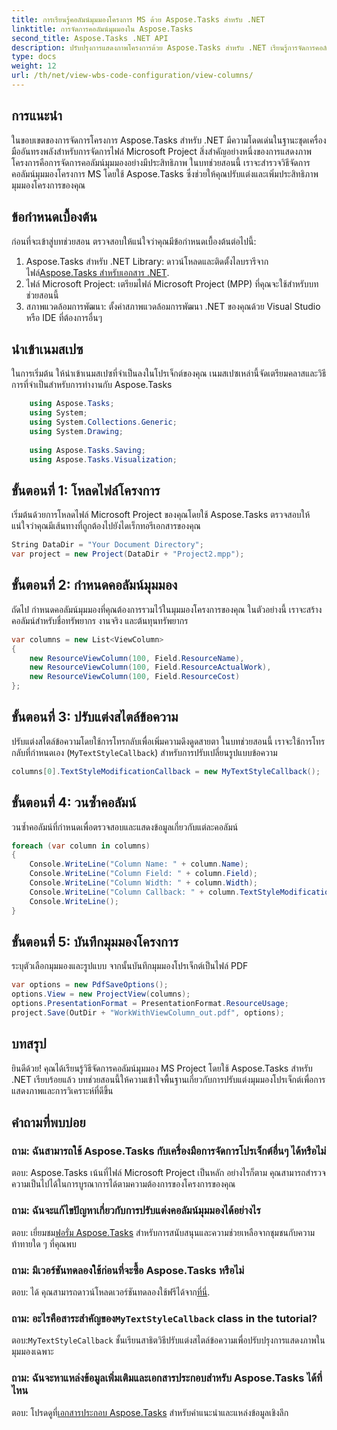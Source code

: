 ```yaml
---
title: การเรียนรู้คอลัมน์มุมมองโครงการ MS ด้วย Aspose.Tasks สำหรับ .NET
linktitle: การจัดการคอลัมน์มุมมองใน Aspose.Tasks
second_title: Aspose.Tasks .NET API
description: ปรับปรุงการแสดงภาพโครงการด้วย Aspose.Tasks สำหรับ .NET เรียนรู้การจัดการคอลัมน์มุมมอง MS Project ทีละขั้นตอน เพิ่มประสิทธิภาพและการปรับแต่ง
type: docs
weight: 12
url: /th/net/view-wbs-code-configuration/view-columns/
---
```

## การแนะนำ
ในขอบเขตของการจัดการโครงการ Aspose.Tasks สำหรับ .NET มีความโดดเด่นในฐานะชุดเครื่องมืออันทรงพลังสำหรับการจัดการไฟล์ Microsoft Project สิ่งสำคัญอย่างหนึ่งของการแสดงภาพโครงการคือการจัดการคอลัมน์มุมมองอย่างมีประสิทธิภาพ ในบทช่วยสอนนี้ เราจะสำรวจวิธีจัดการคอลัมน์มุมมองโครงการ MS โดยใช้ Aspose.Tasks ซึ่งช่วยให้คุณปรับแต่งและเพิ่มประสิทธิภาพมุมมองโครงการของคุณ
## ข้อกำหนดเบื้องต้น
ก่อนที่จะเข้าสู่บทช่วยสอน ตรวจสอบให้แน่ใจว่าคุณมีข้อกำหนดเบื้องต้นต่อไปนี้:
1.  Aspose.Tasks สำหรับ .NET Library: ดาวน์โหลดและติดตั้งไลบรารีจากไฟล์[Aspose.Tasks สำหรับเอกสาร .NET](https://reference.aspose.com/tasks/net/).
2. ไฟล์ Microsoft Project: เตรียมไฟล์ Microsoft Project (MPP) ที่คุณจะใช้สำหรับบทช่วยสอนนี้
3. สภาพแวดล้อมการพัฒนา: ตั้งค่าสภาพแวดล้อมการพัฒนา .NET ของคุณด้วย Visual Studio หรือ IDE ที่ต้องการอื่นๆ
## นำเข้าเนมสเปซ
ในการเริ่มต้น ให้นำเข้าเนมสเปซที่จำเป็นลงในโปรเจ็กต์ของคุณ เนมสเปซเหล่านี้จัดเตรียมคลาสและวิธีการที่จำเป็นสำหรับการทำงานกับ Aspose.Tasks
```csharp
    using Aspose.Tasks;
    using System;
    using System.Collections.Generic;
    using System.Drawing;
    
    using Aspose.Tasks.Saving;
    using Aspose.Tasks.Visualization;
```
## ขั้นตอนที่ 1: โหลดไฟล์โครงการ
เริ่มต้นด้วยการโหลดไฟล์ Microsoft Project ของคุณโดยใช้ Aspose.Tasks ตรวจสอบให้แน่ใจว่าคุณมีเส้นทางที่ถูกต้องไปยังไดเร็กทอรีเอกสารของคุณ
```csharp
String DataDir = "Your Document Directory";
var project = new Project(DataDir + "Project2.mpp");
```
## ขั้นตอนที่ 2: กำหนดคอลัมน์มุมมอง
ถัดไป กำหนดคอลัมน์มุมมองที่คุณต้องการรวมไว้ในมุมมองโครงการของคุณ ในตัวอย่างนี้ เราจะสร้างคอลัมน์สำหรับชื่อทรัพยากร งานจริง และต้นทุนทรัพยากร
```csharp
var columns = new List<ViewColumn>
{
    new ResourceViewColumn(100, Field.ResourceName),
    new ResourceViewColumn(100, Field.ResourceActualWork),
    new ResourceViewColumn(100, Field.ResourceCost)
};
```
## ขั้นตอนที่ 3: ปรับแต่งสไตล์ข้อความ
ปรับแต่งสไตล์ข้อความโดยใช้การโทรกลับเพื่อเพิ่มความดึงดูดสายตา ในบทช่วยสอนนี้ เราจะใช้การโทรกลับที่กำหนดเอง (`MyTextStyleCallback`) สำหรับการปรับเปลี่ยนรูปแบบข้อความ
```csharp
columns[0].TextStyleModificationCallback = new MyTextStyleCallback();
```
## ขั้นตอนที่ 4: วนซ้ำคอลัมน์
วนซ้ำคอลัมน์ที่กำหนดเพื่อตรวจสอบและแสดงข้อมูลเกี่ยวกับแต่ละคอลัมน์
```csharp
foreach (var column in columns)
{
    Console.WriteLine("Column Name: " + column.Name);
    Console.WriteLine("Column Field: " + column.Field);
    Console.WriteLine("Column Width: " + column.Width);
    Console.WriteLine("Column Callback: " + column.TextStyleModificationCallback);
    Console.WriteLine();
}
```
## ขั้นตอนที่ 5: บันทึกมุมมองโครงการ
ระบุตัวเลือกมุมมองและรูปแบบ จากนั้นบันทึกมุมมองโปรเจ็กต์เป็นไฟล์ PDF
```csharp
var options = new PdfSaveOptions();
options.View = new ProjectView(columns);
options.PresentationFormat = PresentationFormat.ResourceUsage;
project.Save(OutDir + "WorkWithViewColumn_out.pdf", options);
```
## บทสรุป
ยินดีด้วย! คุณได้เรียนรู้วิธีจัดการคอลัมน์มุมมอง MS Project โดยใช้ Aspose.Tasks สำหรับ .NET เรียบร้อยแล้ว บทช่วยสอนนี้ให้ความเข้าใจพื้นฐานเกี่ยวกับการปรับแต่งมุมมองโปรเจ็กต์เพื่อการแสดงภาพและการวิเคราะห์ที่ดีขึ้น

## คำถามที่พบบ่อย
### ถาม: ฉันสามารถใช้ Aspose.Tasks กับเครื่องมือการจัดการโปรเจ็กต์อื่นๆ ได้หรือไม่
ตอบ: Aspose.Tasks เน้นที่ไฟล์ Microsoft Project เป็นหลัก อย่างไรก็ตาม คุณสามารถสำรวจความเป็นไปได้ในการบูรณาการได้ตามความต้องการของโครงการของคุณ
### ถาม: ฉันจะแก้ไขปัญหาเกี่ยวกับการปรับแต่งคอลัมน์มุมมองได้อย่างไร
 ตอบ: เยี่ยมชม[ฟอรั่ม Aspose.Tasks](https://forum.aspose.com/c/tasks/15) สำหรับการสนับสนุนและความช่วยเหลือจากชุมชนกับความท้าทายใด ๆ ที่คุณพบ
### ถาม: มีเวอร์ชันทดลองใช้ก่อนที่จะซื้อ Aspose.Tasks หรือไม่
ตอบ: ได้ คุณสามารถดาวน์โหลดเวอร์ชันทดลองใช้ฟรีได้จาก[ที่นี่](https://releases.aspose.com/).
###  ถาม: อะไรคือสาระสำคัญของ`MyTextStyleCallback` class in the tutorial?
 ตอบ:`MyTextStyleCallback` ชั้นเรียนสาธิตวิธีปรับแต่งสไตล์ข้อความเพื่อปรับปรุงการแสดงภาพในมุมมองเฉพาะ
### ถาม: ฉันจะหาแหล่งข้อมูลเพิ่มเติมและเอกสารประกอบสำหรับ Aspose.Tasks ได้ที่ไหน
 ตอบ: โปรดดูที่[เอกสารประกอบ Aspose.Tasks](https://reference.aspose.com/tasks/net/) สำหรับคำแนะนำและแหล่งข้อมูลเชิงลึก